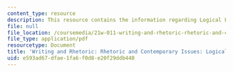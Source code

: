```yaml
---
content_type: resource
description: This resource contains the information regarding Logical Fallacies.
file: null
file_location: /coursemedia/21w-011-writing-and-rhetoric-rhetoric-and-contemporary-issues-fall-2015/e593ad67dfae1fa6f0d8e20f29ddb440_MIT21W_011F15_SOME.pdf
file_type: application/pdf
resourcetype: Document
title: 'Writing and Rhetoric: Rhetoric and Contemporary Issues: Logical Fallacies'
uid: e593ad67-dfae-1fa6-f0d8-e20f29ddb440
---
```

